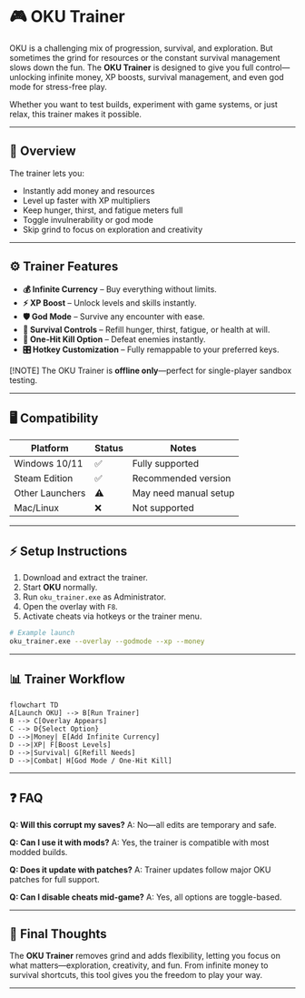 # 🎮 OKU Trainer

OKU is a challenging mix of progression, survival, and exploration. But sometimes the grind for resources or the constant survival management slows down the fun. The **OKU Trainer** is designed to give you full control—unlocking infinite money, XP boosts, survival management, and even god mode for stress-free play.

Whether you want to test builds, experiment with game systems, or just relax, this trainer makes it possible.

---

## 🔎 Overview

The trainer lets you:

* Instantly add money and resources
* Level up faster with XP multipliers
* Keep hunger, thirst, and fatigue meters full
* Toggle invulnerability or god mode
* Skip grind to focus on exploration and creativity

---

## ⚙️ Trainer Features

* **💰 Infinite Currency** – Buy everything without limits.
* **⚡ XP Boost** – Unlock levels and skills instantly.
* **🛡 God Mode** – Survive any encounter with ease.
* **🍖 Survival Controls** – Refill hunger, thirst, fatigue, or health at will.
* **🎯 One-Hit Kill Option** – Defeat enemies instantly.
* **🎛 Hotkey Customization** – Fully remappable to your preferred keys.

[!NOTE]
The OKU Trainer is **offline only**—perfect for single-player sandbox testing.

---

## 🖥 Compatibility

| Platform        | Status | Notes                 |
| --------------- | ------ | --------------------- |
| Windows 10/11   | ✅      | Fully supported       |
| Steam Edition   | ✅      | Recommended version   |
| Other Launchers | ⚠️     | May need manual setup |
| Mac/Linux       | ❌      | Not supported         |

---

## ⚡ Setup Instructions

1. Download and extract the trainer.
2. Start **OKU** normally.
3. Run `oku_trainer.exe` as Administrator.
4. Open the overlay with `F8`.
5. Activate cheats via hotkeys or the trainer menu.

```bash
# Example launch
oku_trainer.exe --overlay --godmode --xp --money
```

---

## 📊 Trainer Workflow

```mermaid
flowchart TD
A[Launch OKU] --> B[Run Trainer]
B --> C[Overlay Appears]
C --> D{Select Option}
D -->|Money| E[Add Infinite Currency]
D -->|XP| F[Boost Levels]
D -->|Survival| G[Refill Needs]
D -->|Combat| H[God Mode / One-Hit Kill]
```

---

## ❓ FAQ

**Q: Will this corrupt my saves?**
A: No—all edits are temporary and safe.

**Q: Can I use it with mods?**
A: Yes, the trainer is compatible with most modded builds.

**Q: Does it update with patches?**
A: Trainer updates follow major OKU patches for full support.

**Q: Can I disable cheats mid-game?**
A: Yes, all options are toggle-based.

---

## 🚀 Final Thoughts

The **OKU Trainer** removes grind and adds flexibility, letting you focus on what matters—exploration, creativity, and fun. From infinite money to survival shortcuts, this tool gives you the freedom to play your way.

---
